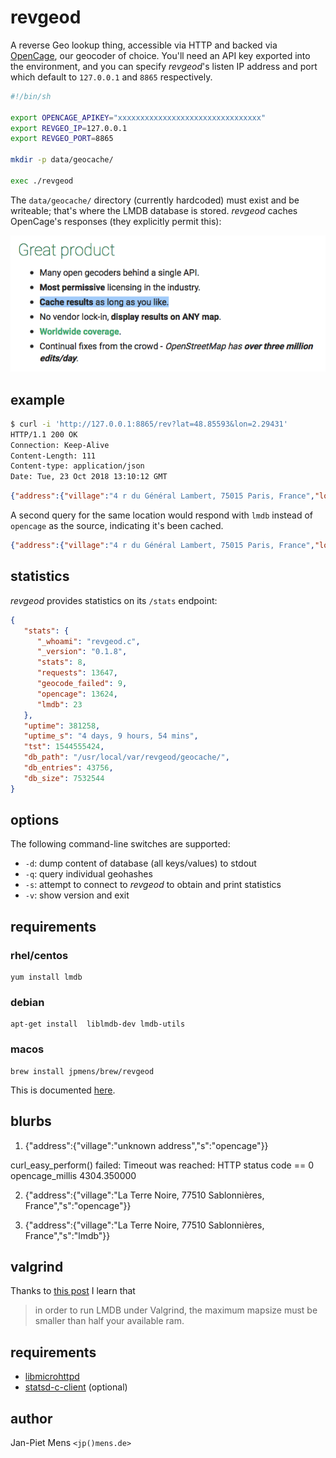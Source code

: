 
# revgeod

A reverse Geo lookup thing, accessible via HTTP and backed via [OpenCage](https://opencagedata.com), our geocoder of choice. You'll need an API key exported into the environment, and you can specify _revgeod_'s listen IP address and port which default to `127.0.0.1` and `8865` respectively.

```bash
#!/bin/sh

export OPENCAGE_APIKEY="xxxxxxxxxxxxxxxxxxxxxxxxxxxxxxxx"
export REVGEO_IP=127.0.0.1
export REVGEO_PORT=8865

mkdir -p data/geocache/

exec ./revgeod
```

The `data/geocache/` directory (currently hardcoded) must exist and be writeable; that's where the LMDB database is stored. _revgeod_ caches OpenCage's responses (they explicitly permit this):

![cache as long as you want](assets/airjp480.png)

## example

```bash
$ curl -i 'http://127.0.0.1:8865/rev?lat=48.85593&lon=2.29431'
HTTP/1.1 200 OK
Connection: Keep-Alive
Content-Length: 111
Content-type: application/json
Date: Tue, 23 Oct 2018 13:10:12 GMT
```
```json
{"address":{"village":"4 r du Général Lambert, 75015 Paris, France","locality":"Paris","cc":"FR","s":"opencage"}}
```

A second query for the same location would respond with `lmdb` instead of `opencage` as the source, indicating it's been cached.

```json
{"address":{"village":"4 r du Général Lambert, 75015 Paris, France","locality":"Paris","cc":"FR","s":"lmdb"}}
```

## statistics

_revgeod_ provides statistics on its `/stats` endpoint:

```json
{
   "stats": {
      "_whoami": "revgeod.c",
      "_version": "0.1.8",
      "stats": 8,
      "requests": 13647,
      "geocode_failed": 9,
      "opencage": 13624,
      "lmdb": 23
   },
   "uptime": 381258,
   "uptime_s": "4 days, 9 hours, 54 mins",
   "tst": 1544555424,
   "db_path": "/usr/local/var/revgeod/geocache/",
   "db_entries": 43756,
   "db_size": 7532544
}
```

## options

The following command-line switches are supported:

* `-d`: dump content of database (all keys/values) to stdout
* `-q`: query individual geohashes
* `-s`: attempt to connect to _revgeod_ to obtain and print statistics
* `-v`: show version and exit

## requirements

### rhel/centos

```
yum install lmdb
```

### debian

```
apt-get install  liblmdb-dev lmdb-utils
```

### macos

```
brew install jpmens/brew/revgeod
```

This is documented [here](https://github.com/jpmens/homebrew-brew).


## blurbs

1. {"address":{"village":"unknown address","s":"opencage"}}


curl_easy_perform() failed: Timeout was reached: HTTP status code == 0
opencage_millis 4304.350000

2. {"address":{"village":"La Terre Noire, 77510 Sablonnières, France","s":"opencage"}}

3. {"address":{"village":"La Terre Noire, 77510 Sablonnières, France","s":"lmdb"}}


## valgrind

Thanks to [this post](https://blogs.kolabnow.com/2018/06/07/a-short-guide-to-lmdb) I learn that
> in order to run LMDB under Valgrind, the maximum mapsize must be smaller than half your available ram.


## requirements

* [libmicrohttpd](https://www.gnu.org/software/libmicrohttpd/)
* [statsd-c-client](https://github.com/romanbsd/statsd-c-client) (optional)

## author

Jan-Piet Mens `<jp()mens.de>`
